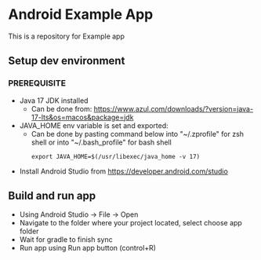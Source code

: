 # Android Example App

This is a repository for Example app

## Setup dev environment

### PREREQUISITE
* Java 17 JDK installed
  * Can be done from: <https://www.azul.com/downloads/?version=java-17-lts&os=macos&package=jdk>
* JAVA_HOME env variable is set and exported:
  * Can be done by pasting command below into "~/.zprofile" for zsh shell or into "~/.bash_profile" for bash shell
    ```
    export JAVA_HOME=$(/usr/libexec/java_home -v 17)
    ```
* Install Android Studio from https://developer.android.com/studio

## Build and run app
* Using Android Studio -> File -> Open
* Navigate to the folder where your project located, select choose app folder 
* Wait for gradle to finish sync
* Run app using Run app button (control+R)